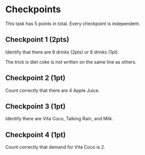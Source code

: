 # Checkpoints
This task has 5 points in total. Every checkpoint is independent.

## Checkpoint 1 (2pts)

Identify that there are 9 drinks (2pts) or 8 drinks (1pt).

The trick is diet coke is not written on the same line as others.

## Checkpoint 2 (1pt)

Count correctly that there are 4 Apple Juice.

## Checkpoint 3 (1pt)

Identify there are Vita Coco, Talking Rain, and Milk.

## Checkpoint 4 (1pt)

Count correctly that demand for Vita Coco is 2.